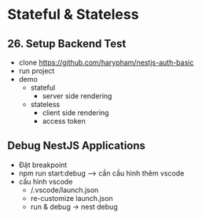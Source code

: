 # Stateful & Stateless

## 26. Setup Backend Test
- clone https://github.com/harypham/nestjs-auth-basic 
- run project
- demo
    - stateful
        - server side rendering
    - stateless
        - client side rendering
        - access token

## Debug NestJS Applications
- Đặt breakpoint
- npm run start:debug --> cần cầu hình thêm vscode
- cấu hình vscode
    - /.vscode/launch.json
    - re-customize launch.json
    - run & debug -> nest debug
